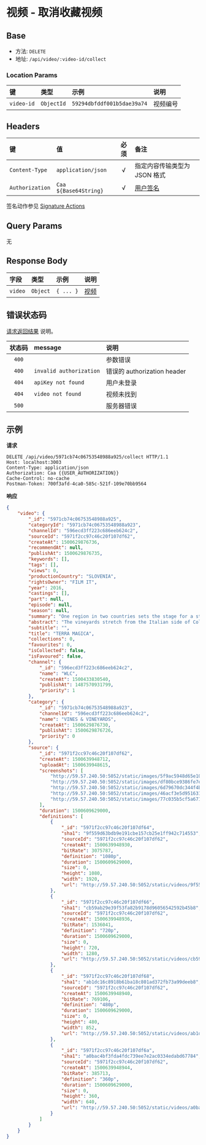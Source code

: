 # 视频 - 取消收藏视频

## Base

* 方法: `DELETE`
* 地址: `/api/video/:video-id/collect`

### Location Params

键         | 类型       | 示例                       | 说明
:--------- | :--------- | :------------------------- | :-------
`video-id` | `ObjectId` | `59294dbfddf001b5dae39a74` | 视频编号

## Headers

键              | 值                    | 必须     | 备注
:-------------- | :-------------------- | :------: | :---------------------------
`Content-Type`  | `application/json`    | √        | 指定内容传输类型为 JSON 格式
`Authorization` | `Caa ${Base64String}` | √        | [用户签名][signature-authorization]

签名动作参见 [Signature Actions][signature-actions]

## Query Params

无

## Response Body

字段    | 类型     | 示例      | 说明
:------ | :------- | :-------- | :------------------
`video` | `Object` | `{ ... }` | [视频][video-model]

## 错误状态码

[请求返回结果][response-format] 说明。

状态码 | message                 | 说明
:----: | :---------------------- |:---------------------------
`400`  |                         | 参数错误
`400`  | `invalid authorization` | 错误的 authorization header
`404`  | `apiKey not found`      | 用户未登录
`404`  | `video not found`       | 视频未找到
`500`  |                         | 服务器错误

## 示例

**请求**

```
DELETE /api/video/5971cb74c06753548988a925/collect HTTP/1.1
Host: localhost:3003
Content-Type: application/json
Authorization: Caa {{USER_AUTHORIZATION}}
Cache-Control: no-cache
Postman-Token: 700f3afd-4ca0-585c-521f-109e70bb9564
```

**响应**

```json
{
    "video": {
        "_id": "5971cb74c06753548988a925",
        "categoryId": "5971cb74c06753548988a923",
        "channelId": "596ecd3ff223c686eeb624c2",
        "sourceId": "5971f2cc97c46c20f107df62",
        "createAt": 1500629876736,
        "recommendAt": null,
        "publishAt": 1500629876735,
        "keywords": [],
        "tags": [],
        "views": 0,
        "productionCountry": "SLOVENIA",
        "rightsOwner": "FILM IT",
        "year": 2016,
        "castings": [],
        "part": null,
        "episode": null,
        "season": null,
        "summary": "One region in two countries sets the stage for a story of incredible people and their love for the sun and earth that gives birth to wine. In a fairytale region in western Slovenia, just next to the Italian border, wine has been cultivated even long before the Romans. Many empires have claimed the region in its turbulent past, but the inhabitants have remained strong willed, stubborn and resolute on surviving on their land. Even the two great wars that ravaged the land did not break their will. In West Primorska (Slovenia) wine transcends politics. The vineyards stretch from the Italian side of Collio across to Goriška Brda in Slovenia without regard to political and state differences. Collio and Brda are synonyms and together they represent one of the best wine regions for white wines. Our story is of one region in two countries. It talks of a small but dedicated group of people who inherited the fertile land from their fathers and through hard work revived the traditional and natural methods of winemaking. Their wine is bold, strong and full of character, just like themselves.",
        "abstract": "The vineyards stretch from the Italian side of Collio across to Goriška Brda in Slovenia. Collio and Brda are synonyms and together they represent one of the best wine regions for white wines. Terra Magica is the story of one region in two countries where wine is bold, strong and full of character !",
        "subtitle": "",
        "title": "TERRA MAGICA",
        "collections": 0,
        "favourites": 0,
        "isCollected": false,
        "isFavoured": false,
        "channel": {
            "_id": "596ecd3ff223c686eeb624c2",
            "name": "WLC",
            "createAt": 1500433830540,
            "publishAt": 1487570931799,
            "priority": 1
        },
        "category": {
            "_id": "5971cb74c06753548988a923",
            "channelId": "596ecd3ff223c686eeb624c2",
            "name": "VINES & VINEYARDS",
            "createAt": 1500629876730,
            "publishAt": 1500629876726,
            "priority": 0
        },
        "source": {
            "_id": "5971f2cc97c46c20f107df62",
            "createAt": 1500639948712,
            "uploadAt": 1500639948615,
            "screenshots": [
                "http://59.57.240.50:5052/static/images/5f9ac5948d65e10f175109ecc69e7e4b6bfc2feb.jpg",
                "http://59.57.240.50:5052/static/images/df80bce9386fe7e0e6a5078937a6359060c6243a.jpg",
                "http://59.57.240.50:5052/static/images/6d79670dc344f4bef9437242de0ea7b3d4510693.jpg",
                "http://59.57.240.50:5052/static/images/46acf3e5d9516315233c60b7ad9ff11897eb42c1.jpg",
                "http://59.57.240.50:5052/static/images/77c035b5cf5a6710dde5bcad020cb6c0e15dc343.jpg"
            ],
            "duration": 1500609629000,
            "definitions": [
                {
                    "_id": "5971f2cc97c46c20f107df64",
                    "sha1": "9f559d63bdb9e191cbe157cb25e1ff942c714553",
                    "sourceId": "5971f2cc97c46c20f107df62",
                    "createAt": 1500639948930,
                    "bitRate": 3075787,
                    "definition": "1080p",
                    "duration": 1500609629000,
                    "size": 0,
                    "height": 1080,
                    "width": 1920,
                    "url": "http://59.57.240.50:5052/static/videos/9f559d63bdb9e191cbe157cb25e1ff942c714553.mp4"
                },
                {
                    "_id": "5971f2cc97c46c20f107df66",
                    "sha1": "cb59ab29e39f53fa82b9178d96056542592b45b8",
                    "sourceId": "5971f2cc97c46c20f107df62",
                    "createAt": 1500639948936,
                    "bitRate": 1536041,
                    "definition": "720p",
                    "duration": 1500609629000,
                    "size": 0,
                    "height": 720,
                    "width": 1280,
                    "url": "http://59.57.240.50:5052/static/videos/cb59ab29e39f53fa82b9178d96056542592b45b8.mp4"
                },
                {
                    "_id": "5971f2cc97c46c20f107df68",
                    "sha1": "ab1dc16c8918b61ba18c801ad372fb73a99deeb8",
                    "sourceId": "5971f2cc97c46c20f107df62",
                    "createAt": 1500639948940,
                    "bitRate": 769106,
                    "definition": "480p",
                    "duration": 1500609629000,
                    "size": 0,
                    "height": 480,
                    "width": 852,
                    "url": "http://59.57.240.50:5052/static/videos/ab1dc16c8918b61ba18c801ad372fb73a99deeb8.mp4"
                },
                {
                    "_id": "5971f2cc97c46c20f107df6a",
                    "sha1": "a0bac4bf3fda4fdc739ee7e2ac0334edabd67784",
                    "sourceId": "5971f2cc97c46c20f107df62",
                    "createAt": 1500639948944,
                    "bitRate": 385713,
                    "definition": "360p",
                    "duration": 1500609629000,
                    "size": 0,
                    "height": 360,
                    "width": 640,
                    "url": "http://59.57.240.50:5052/static/videos/a0bac4bf3fda4fdc739ee7e2ac0334edabd67784.mp4"
                }
            ]
        }
    }
}
```

[signature-authorization]: ../../signature-authorization.md
[signature-actions]: ../../actions.md
[response-format]: ../../response-format.md

[video-model]: ../../models/video.md
